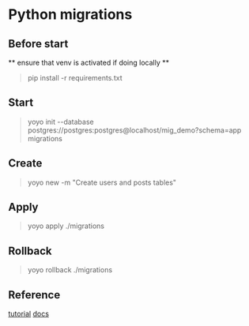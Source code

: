 # Python migrations

## Before start
** ensure that venv is activated if doing locally **
> pip install -r requirements.txt

## Start
> yoyo init --database postgres://postgres:postgres@localhost/mig_demo?schema=app migrations

## Create
> yoyo new -m "Create users and posts tables"

## Apply
> yoyo apply ./migrations 

## Rollback
> yoyo rollback ./migrations   

## Reference
[tutorial](https://github.com/medwig/yoyo-migration-tutorial)
[docs](https://ollycope.com/software/yoyo/latest/)
